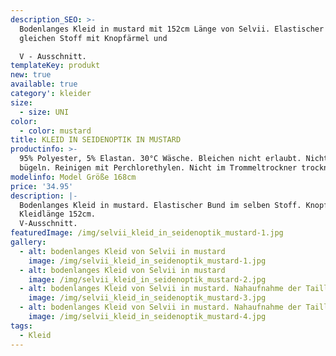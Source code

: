 ```yaml
---
description_SEO: >-
  Bodenlanges Kleid in mustard mit 152cm Länge von Selvii. Elastischer bund im
  gleichen Stoff mit Knopfärmel und

  V - Ausschnitt.
templateKey: produkt
new: true
available: true
category': kleider
size:
  - size: UNI
color:
  - color: mustard
title: KLEID IN SEIDENOPTIK IN MUSTARD
productinfo: >-
  95% Polyester, 5% Elastan. 30°C Wäsche. Bleichen nicht erlaubt. Nicht
  bügeln. Reinigen mit Perchlorethylen. Nicht im Trommeltrockner trocknen.
modelinfo: Model Größe 168cm
price: '34.95'
description: |-
  Bodenlanges Kleid in mustard. Elastischer Bund im selben Stoff. Knopfärmel.
  Kleidlänge 152cm.
  V-Ausschnitt.
featuredImage: /img/selvii_kleid_in_seidenoptik_mustard-1.jpg
gallery:
  - alt: bodenlanges Kleid von Selvii in mustard
    image: /img/selvii_kleid_in_seidenoptik_mustard-1.jpg
  - alt: bodenlanges Kleid von Selvii in mustard
    image: /img/selvii_kleid_in_seidenoptik_mustard-2.jpg
  - alt: bodenlanges Kleid von Selvii in mustard. Nahaufnahme der Taille.
    image: /img/selvii_kleid_in_seidenoptik_mustard-3.jpg
  - alt: bodenlanges Kleid von Selvii in mustard. Nahaufnahme der Taille.
    image: /img/selvii_kleid_in_seidenoptik_mustard-4.jpg
tags:
  - Kleid
---
```


